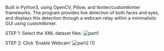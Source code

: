 Built in Python3, using OpenCV, Pillow, and tkinter/customtkinter frameworks. The program provides live detection of both faces and eyes, and displays this detection through a webcam relay within a minimalistic GUI using customtkinter.

STEP 1: Select the XML dataset files:
![part1](https://user-images.githubusercontent.com/113802864/203687358-7c8a02d4-b017-4d7d-8b72-2398f5f46423.gif)

STEP 2: Click 'Enable Webcam'
![part2 (1)](https://user-images.githubusercontent.com/113802864/203687571-77c04519-e123-431e-81fc-38cc38b039cf.gif)

